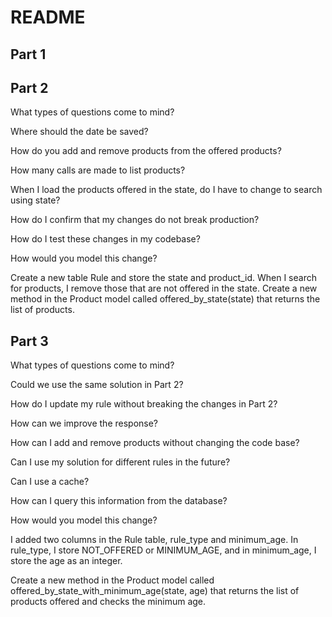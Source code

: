 # README

## Part 1

## Part 2

What types of questions come to mind?

Where should the date be saved?

How do you add and remove products from the offered products?

How many calls are made to list products?

When I load the products offered in the state, do I have to change to search using state?

How do I confirm that my changes do not break production?

How do I test these changes in my codebase?

How would you model this change?

Create a new table Rule and store the state and product_id. When I search for products, I remove those that are not offered in the state.
Create a new method in the Product model called offered_by_state(state) that returns the list of products.

## Part 3

What types of questions come to mind?

Could we use the same solution in Part 2?

How do I update my rule without breaking the changes in Part 2?

How can we improve the response?

How can I add and remove products without changing the code base?

Can I use my solution for different rules in the future?

Can I use a cache?

How can I query this information from the database?

How would you model this change?

I added two columns in the Rule table, rule_type and minimum_age. In rule_type, I store NOT_OFFERED or MINIMUM_AGE, and in minimum_age, I store the age as an integer.

Create a new method in the Product model called offered_by_state_with_minimum_age(state, age)
that returns the list of products offered and checks the minimum age.


